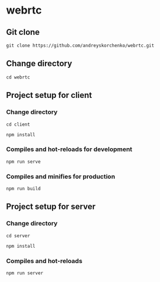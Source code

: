 # webrtc

## Git clone

```
git clone https://github.com/andreyskorchenko/webrtc.git
```

## Change directory

```
cd webrtc
```

## Project setup for client
### Change directory

```
cd client
```

```
npm install
```

### Compiles and hot-reloads for development

```
npm run serve
```

### Compiles and minifies for production

```
npm run build
```

## Project setup for server
### Change directory

```
cd server
```

```
npm install
```

### Compiles and hot-reloads

```
npm run server
```
